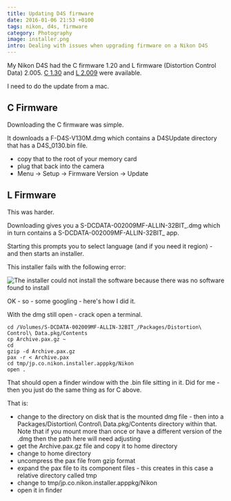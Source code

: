```yaml
---
title: Updating D4S firmware
date: 2016-01-06 21:53 +0100
tags: nikon, d4s, firmware
category: Photography
image: installer.png
intro: Dealing with issues when upgrading firmware on a Nikon D4S
---
```


My Nikon D4S had the C firmware 1.20 and L firmware (Distortion Control Data) 2.005. [C 1.30](http://downloadcenter.nikonimglib.com/en/download/fw/172.html) and [L 2.009](http://downloadcenter.nikonimglib.com/en/download/fw/140.html) were available.

I need to do the update from a mac.

## C Firmware

Downloading the C firmware was simple.

It downloads a F-D4S-V130M.dmg which contains a D4SUpdate directory that has a D4S_0130.bin file.

- copy that to the root of your memory card
- plug that back into the camera
- Menu -> Setup -> Firmware Version -> Update

## L Firmware

This was harder.

Downloading gives you a S-DCDATA-002009MF-ALLIN-32BIT\_.dmg which in turn contains a S-DCDATA-002009MF-ALLIN-32BIT\_ app.

Starting this prompts you to select language (and if you need it region) - and then starts an installer.

This installer fails with the following error:

![The installer could not install the software because there was no software found to install](/images/posts/2016/01/installer.png)

OK - so - some googling - here's how I did it.

With the dmg still open - crack open a terminal.

```shell
cd /Volumes/S-DCDATA-002009MF-ALLIN-32BIT_/Packages/Distortion\ Control\ Data.pkg/Contents
cp Archive.pax.gz ~
cd
gzip -d Archive.pax.gz
pax -r < Archive.pax
cd tmp/jp.co.nikon.installer.apppkg/Nikon
open .
```

That should open a finder window with the .bin file sitting in it. Did for me - then you just do the same thing as for C above.

That is:

- change to the directory on disk that is the mounted dmg file - then into a Packages/Distortion\ Control\ Data.pkg/Contents directory within that. Note that if you mount more than once or have a different version of the .dmg then the path here will need adjusting
- get the Archive.pax.gz file and copy it to home directory
- change to home directory
- uncompress the pax file from gzip format
- expand the pax file to its component files - this creates in this case a relative directory called tmp
- change to tmp/jp.co.nikon.installer.apppkg/Nikon
- open it in finder
